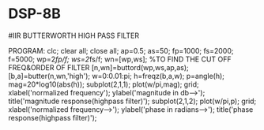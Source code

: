 # DSP-8B

#IIR  BUTTERWORTH  HIGH  PASS  FILTER

PROGRAM:
 clc; 
clear all; 
close all; 
ap=0.5; 
as=50; 
fp=1000; 
fs=2000; 
f=5000; 
wp=2*fp/f; 
ws=2*fs/f; 
wn=[wp,ws]; 
%TO FIND THE CUT OFF FREQ&ORDER OF FILTER 
[n,wn]=buttord(wp,ws,ap,as); 
[b,a]=butter(n,wn,'high'); 
w=0:0.01:pi; 
h=freqz(b,a,w); 
p=angle(h); 
mag=20*log10(abs(h)); 
subplot(2,1,1); 
plot(w/pi,mag); 
grid; 
xlabel('normalized frequency'); 
ylabel('magnitude in db-->'); 
title('magnitude response(highpass filter)'); 
subplot(2,1,2); 
plot(w/pi,p); 
grid; 
xlabel('normalized frequency-->'); 
ylabel('phase in radians-->'); 
title('phase response(highpass filter)');

